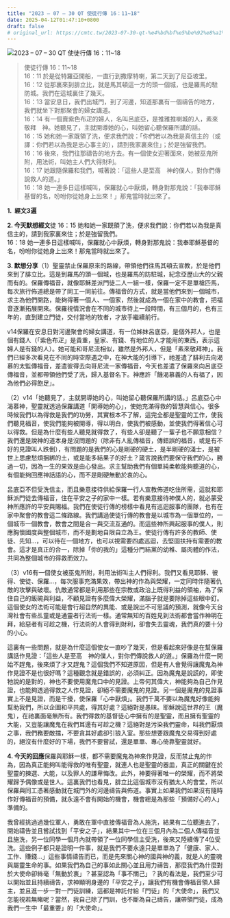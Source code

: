 ```yaml
---
title: "2023 – 07 – 30 QT 使徒行傳 16：11~18"
date: 2025-04-12T01:47:10+0800
draft: false
# original_url: https://cmtc.tw/2023-07-30-qt-%e4%bd%bf%e5%be%92%e8%a1%8c%e5%82%b3-16%ef%bc%9a1118
---
```


![2023 – 07 – 30 QT  使徒行傳 16：11\~18](/images/qt.jpg  "2023 – 07 – 30 QT  使徒行傳 16：11\~18")

> 使徒行傳 16：11\~18  
> 16：11 於是從特羅亞開船，一直行到撒摩特喇，第二天到了尼亞坡里。  
> 16：12 從那裏來到腓立比，就是馬其頓這一方的頭一個城，也是羅馬的駐防城。我們在這城裏住了幾天。  
> 16：13 當安息日，我們出城門，到了河邊，知道那裏有一個禱告的地方，我們就坐下對那聚會的婦女講道。  
> 16：14 有一個賣紫色布疋的婦人，名叫呂底亞，是推雅推喇城的人，素來敬拜　神。她聽見了，主就開導她的心，叫她留心聽保羅所講的話。  
> 16：15 她和她一家既領了洗，便求我們說：「你們若以為我是真信主的（或譯：你們若以為我是忠心事主的），請到我家裏來住」；於是強留我們。  
> 16：16 後來，我們往那禱告的地方去。有一個使女迎著面來，她被巫鬼所附，用法術，叫她主人們大得財利。  
> 16：17 她跟隨保羅和我們，喊著說：「這些人是至高　神的僕人，對你們傳說救人的道。」  
> 16：18 她一連多日這樣喊叫，保羅就心中厭煩，轉身對那鬼說：「我奉耶穌基督的名，吩咐你從她身上出來！」那鬼當時就出來了。

**1.  經文3遍**

**2. 今天默想經文**徒 16：15 她和她一家既領了洗，便求我們說：你們若以為我是真信主的，請到我家裏來住；於是強留我們。  
16：18 她一連多日這樣喊叫，保羅就心中厭煩，轉身對那鬼說：我奉耶穌基督的名，吩咐你從她身上出來！那鬼當時就出來了。

**3. 默想分享**（1）聖靈禁止保羅原來的路線，帶領他們往馬其頓去宣教，於是他們來到了腓立比。這是到羅馬的頭一個城，也是羅馬的防駐城，紀念亞歷山大的父親而有的。保羅傳福音，就像耶穌差派門徒二人一組一樣，保羅一定不是單槍匹馬，每次旅行佈道總是帶了同工一同前往。傳福音的方式，就是當他們來到一個城市，求主為他們開路，能夠得著一個人、一個家，然後就成為一個在家中的教會，把福音逐漸拓展開來。保羅視情況會在不同的城市待上一段時間，有三個月的，也有三年的，直到建立門徒，交付當地的牧者，才放手繼續前行。

v14保羅在安息日對河邊聚會的婦女講道，有一位姊妹呂底亞，是個外邦人，也是個有錢人（「紫色布疋」是貴重，皇家、有錢、有地位的人才能用的東西，表示這婦人是有錢的人）。她可能和哥尼流相似，雖然是外邦人，但是「素來敬拜神」。我們已經多次看見在不同的時空際遇之中，在神大能的引導下，祂差遣了腓利去向渴慕的太監傳福音，差遣彼得去向哥尼流一家傳福音，今天也差遣了保羅來向呂底亞傳福音，並都帶領他們受了洗，歸入基督名下。神應許「饑渴慕義的人有福了，因為他們必得飽足」。

（2）v14「她聽見了，主就開導她的心，叫她留心聽保羅所講的話。」呂底亞心中渴慕神，聖靈就透過保羅講道「開導她的心」，使她充滿得救的智慧與信心。很多時候我們以為得救是我們的功勞，其實根本不了解，這完全都是聖靈的工作，使我們聽見福音，使我們能夠被開導，得以明白，使我們被感動，並使我們得著信心可以得救。但是為什麼有些人聽見就得救了，有些人卻是聽了一輩子也不願意相信？我們還是說神的道本身是沒問題的（除非有人亂傳福音，傳錯誤的福音，或是有不好的見證叫人跌倒），有問題的是我們的心是剛硬的硬土，是半剛硬的淺士，是被世上思慮愁煩捆綁的土，或是能多結果子的好土？箴言說我們要保守我們的心，勝過一切，因為一生的果效是由心發出。求主幫助我們有個單純柔軟能夠聽道的心，有個能夠回應神話語的心，而不是剛硬無動於衷的心。

呂底亞不但受洗信主，而且樂意接待供給保羅一行人宣教佈道吃住所需，這就和耶穌派門徒去傳福音，住在平安之子的家中一樣。若有樂意接待神僕人的，就必蒙受神所應許的平安與賜福。我們在使徒行傳的榜樣中看見有巡迴服事的團隊，也有在家中聚會的教會這二條路線。我們講過使徒行傳的教會是以城市為一個單位的，一個城市一個教會，教會之間是合一與交流互通的。而這些神所興起服事的僕人，則應胸懷國度與整個城市，而不是劃地自限自立為王。使徒行傳有許多的教師、使徒、先知…，可以待在一個地方，也可以視需要四處巡迴，去堅固扶持有需要的教會。這才是真正的合一，除掉「你的我的」這種分門結黨的幼稚、屬肉體的作法，共同為整個城市的得救而效力。

（3）v16有一個使女被巫鬼所附，利用法術叫主人們得利。我們又看見耶穌、彼得、使徒、保羅…，每次服事充滿果效，帶出神的作為與榮耀，一定同時伴隨著仇敵的攻擊與破壞。仇敵通常都是利用那些在宗教或政治上既得利益的領袖，為了保住自己的飯碗與利益，不顧見證有多麼偉大榮耀，滿腦子就是要除掉這些眼中釘。這個使女的法術可能是會行超自然的異能、或是說出不可思議的預測，就像今天台灣社會有些乩童或是通靈者行法術一樣。通常無知的百姓見到法術都會當作神明在拜，給惡者有可趁之機，行法術的人會得到財利，卻會失去靈魂，我們真的要十分的小心。

這裏有一些問題，就是為什麼這個使女一直吵了幾天，但是看起來好像是在幫保羅講話作見證：「這些人是至高　神的僕人，對你們傳說救人的道。」保羅為什麼一開始不趕鬼，後來煩了才又趕鬼？這個我們不知道原因，但是有人會覺得讓魔鬼為神作見證不是也很好嗎？這種觀念就是錯誤的，必須糾正。因為魔鬼是說謊的，即使牠說的是對的，神也不要使用魔鬼口中的見證。上帝何其偉大，神能夠為自己作見證，也能夠透過得救之人作見證，卻絕不需要魔鬼的見證。另一個是魔鬼的見證事實上不是見證，而是干擾，使保羅「心中厭煩」。我們千萬不要以為魔鬼好像能夠幫助我們，所以企圖和平共處，得其好處？這絕對是愚昧。耶穌說這世界的王（魔鬼），在祂裏面毫無所有。我們得救的基督徒心中擁有的是聖靈，而且擁有聖靈的大能，又豈能讓魔鬼在我們耳邊有可趁之機？這絕對是污染我們靈命，叫我們厭煩之事，我們務要敵擋，不要貪其好處卻引狼入室。那些想要跟魔鬼交易得到好處的，絕沒有什麼好的下場，我們不要嘗試，還是單單、專心倚靠聖靈就好。

**4. 今天的回應**保羅與耶穌一樣，都不需要魔鬼為神來作見證，反而禁止鬼的作為，因為真正能夠叫能得救的唯有聖靈，就連人也是聖靈的器皿，真正的關鍵在於聖靈的揀選、大能，以及罪人的謙卑悔改。此外，神要得著唯一的榮耀，而不將榮耀歸予偶像或是世人。這裏我們也看見，腓立比這個城市沒有猶太人的會堂，所以保羅與同工憑著感動就在城門外的河邊禱告與佈道。事實上如果我們如果沒有隨時作好傳福音的預備，就永遠不會有開始的機會，機會總是為那些「預備好心的人」準備的。

我曾經挑過過幾位軍人，勇敢在軍中直接傳福音為人施洗，結果有二位聽進去了，開始禱告並且嘗試找到「平安之子」，結果其中一位在三個月內為二個人傳福音並且施洗，另一位同學一個月內就帶領了一位同學信主受洗，後來又陸續傳了4位受洗。這些例子都只是證明一件事，就是我們不要永遠只是單單為了「健康、家人、工作、賺錢…」這些事情禱告而已，而是先來關心神的國與神的義，就是人的靈魂與屬靈生命的事。如果我們為自己的事如此關心並且用力禱告，那麼我們為什麼對於大使命卻絲毫「無動於衷」？甚至認為「事不關己」？我的看法是，我們至少可以開始並且持續禱告，求神顯明身邊的「平安之子」，讓我們有機會傳福音領人歸主，並且進一步一對一門徒訓練，這都是神託付給「門徒」的「大使命」，我們又怎能視若無睹呢？當然，我自己除了門訓，也不斷為自己禱告，讓帶領門徒，成為我們一生中「最重要」的「大使命」。